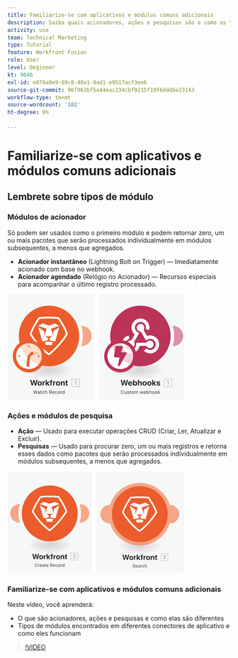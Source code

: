 ```yaml
---
title: Familiarize-se com aplicativos e módulos comuns adicionais
description: Saiba quais acionadores, ações e pesquisas são e como os tipos de módulos encontrados em diferentes conectores de aplicativo funcionam no [!DNL Adobe Workfront Fusion].
activity: use
team: Technical Marketing
type: Tutorial
feature: Workfront Fusion
role: User
level: Beginner
kt: 9046
exl-id: e078a9e9-69c8-40a1-9ad1-e9517acf3ee6
source-git-commit: 96f963bf5a44eac234cbf9215f19f6dddbe23143
workflow-type: tm+mt
source-wordcount: '181'
ht-degree: 0%

---
```


# Familiarize-se com aplicativos e módulos comuns adicionais

## Lembrete sobre tipos de módulo

### Módulos de acionador

Só podem ser usados como o primeiro módulo e podem retornar zero, um ou mais pacotes que serão processados individualmente em módulos subsequentes, a menos que agregados.

* **Acionador instantâneo** (Lightning Bolt on Trigger) — Imediatamente acionado com base no webhook.
* **Acionador agendado** (Relógio no Acionador) — Recursos especiais para acompanhar o último registro processado.

![Uma imagem dos módulos de acionamento](assets/beyond-basic-modules-1.png)

### Ações e módulos de pesquisa

* **Ação** — Usado para executar operações CRUD (Criar, Ler, Atualizar e Excluir).
* **Pesquisas** — Usado para procurar zero, um ou mais registros e retorna esses dados como pacotes que serão processados individualmente em módulos subsequentes, a menos que agregados.

![Uma imagem dos módulos de ação e pesquisa](assets/beyond-basic-modules-2.png)

### Familiarize-se com aplicativos e módulos comuns adicionais

Neste vídeo, você aprenderá:

* O que são acionadores, ações e pesquisas e como elas são diferentes
* Tipos de módulos encontrados em diferentes conectores de aplicativo e como eles funcionam

>[!VIDEO](https://video.tv.adobe.com/v/335287/?quality=12)
